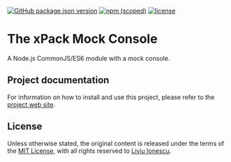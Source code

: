 [![GitHub package.json version](https://img.shields.io/github/package-json/v/xpack/mock-console-ts)](https://github.com/xpack/mock-console-ts/blob/master/package.json)
[![npm (scoped)](https://img.shields.io/npm/v/@xpack/mock-console.svg?color=blue)](https://www.npmjs.com/package/@xpack/mock-console/)
[![license](https://img.shields.io/github/license/xpack/mock-console-ts)](https://github.com/xpack/mock-console-ts/blob/master/LICENSE)

# The xPack Mock Console

A Node.js CommonJS/ES6 module with a mock console.

## Project documentation

For information on how to install and use this project,
please refer to the
[project web site](https://xpack.github.io/mock-console-ts/).

## License

Unless otherwise stated, the original content is released under the terms of the
[MIT License](https://opensource.org/licenses/mit/),
with all rights reserved to
[Liviu Ionescu](https://github.com/ilg-ul).
